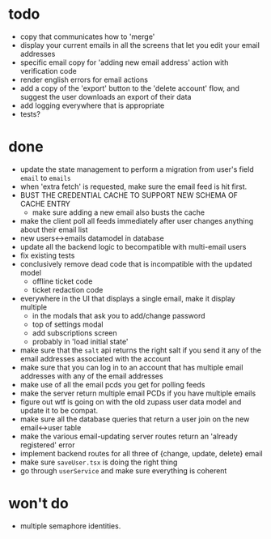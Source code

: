 # todo

- copy that communicates how to 'merge'
- display your current emails in all the screens that let you edit your email addresses
- specific email copy for 'adding new email address' action with verification code
- render english errors for email actions
- add a copy of the 'export' button to the 'delete account' flow, and suggest the user downloads an export of their data
- add logging everywhere that is appropriate
- tests?

# done

- update the state management to perform a migration from user's field `email` to `emails`
- when 'extra fetch' is requested, make sure the email feed is hit first.
- BUST THE CREDENTIAL CACHE TO SUPPORT NEW SCHEMA OF CACHE ENTRY
  - make sure adding a new email also busts the cache
- make the client poll all feeds immediately after user changes anything about their email list
- new users<->emails datamodel in database
- update all the backend logic to becompatible with multi-email users
- fix existing tests
- conclusively remove dead code that is incompatible with the updated model
  - offline ticket code
  - ticket redaction code
- everywhere in the UI that displays a single email, make it display multiple
  - in the modals that ask you to add/change password
  - top of settings modal
  - add subscriptions screen
  - probably in 'load initial state'
- make sure that the `salt` api returns the right salt if you send it any of the email addresses associated with the account
- make sure that you can log in to an account that has multiple email addresses with any of the email addresses
- make use of all the email pcds you get for polling feeds
- make the server return multiple email PCDs if you have multiple emails
- figure out wtf is going on with the old zupass user data model and update it to be compat.
- make sure all the database queries that return a user join on the new email<->user table
- make the various email-updating server routes return an 'already registered' error
- implement backend routes for all three of {change, update, delete} email
- make sure `saveUser.tsx` is doing the right thing
- go through `userService` and make sure everything is coherent

# won't do

- multiple semaphore identities.
